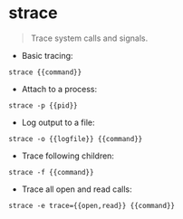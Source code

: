 # strace

> Trace system calls and signals.

- Basic tracing:

`strace {{command}}`

- Attach to a process:

`strace -p {{pid}}`

- Log output to a file:

`strace -o {{logfile}} {{command}}`

- Trace following children:

`strace -f {{command}}`

- Trace all open and read calls:

`strace -e trace={{open,read}} {{command}}`
